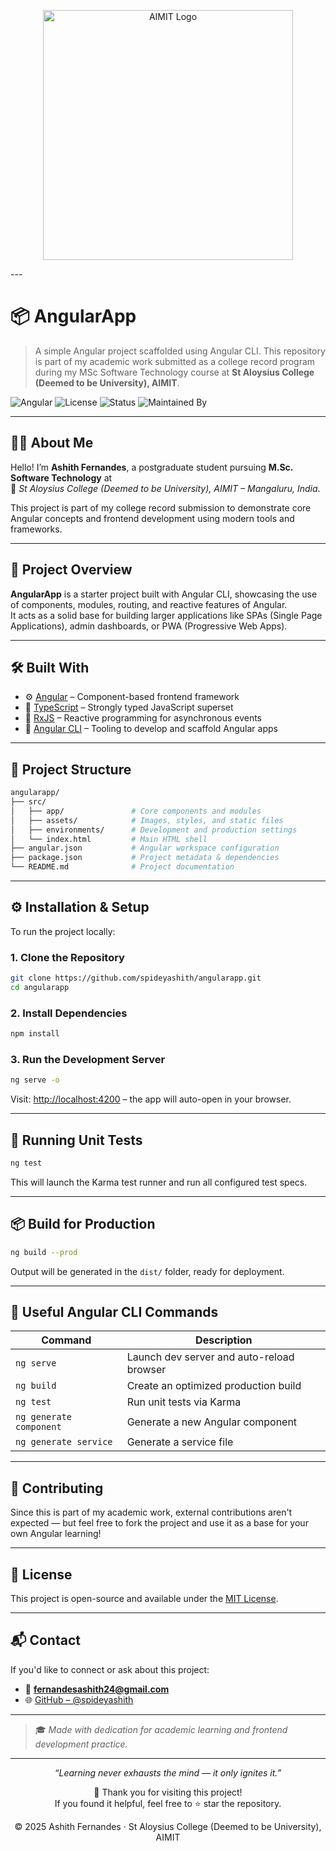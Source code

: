 <p align="center">
  <img src="https://raw.githubusercontent.com/spideyashith/angularapp/main/aimit-logo.webp" alt="AIMIT Logo" width="400"/>
</p>
---

# 📦 AngularApp

> A simple Angular project scaffolded using Angular CLI. This repository is part of my academic work submitted as a college record program during my MSc Software Technology course at **St Aloysius College (Deemed to be University), AIMIT**.

![Angular](https://img.shields.io/badge/Angular-v17-red?style=flat&logo=angular)
![License](https://img.shields.io/badge/License-MIT-blue.svg)
![Status](https://img.shields.io/badge/Status-Active-brightgreen)
![Maintained By](https://img.shields.io/badge/Maintainer-Ashith%20Fernandes-blue)

---

## 👨‍🎓 About Me

Hello! I’m **Ashith Fernandes**, a postgraduate student pursuing **M.Sc. Software Technology** at  
📍 _St Aloysius College (Deemed to be University), AIMIT – Mangaluru, India_.

This project is part of my college record submission to demonstrate core Angular concepts and frontend development using modern tools and frameworks.

---

## 🚀 Project Overview

**AngularApp** is a starter project built with Angular CLI, showcasing the use of components, modules, routing, and reactive features of Angular.  
It acts as a solid base for building larger applications like SPAs (Single Page Applications), admin dashboards, or PWA (Progressive Web Apps).

---

## 🛠️ Built With

- ⚙️ [Angular](https://angular.io/) – Component-based frontend framework
- 📜 [TypeScript](https://www.typescriptlang.org/) – Strongly typed JavaScript superset
- 🔄 [RxJS](https://rxjs.dev/) – Reactive programming for asynchronous events
- 🔧 [Angular CLI](https://cli.angular.io/) – Tooling to develop and scaffold Angular apps

---

## 📁 Project Structure

```bash
angularapp/
├── src/
│   ├── app/               # Core components and modules
│   ├── assets/            # Images, styles, and static files
│   ├── environments/      # Development and production settings
│   └── index.html         # Main HTML shell
├── angular.json           # Angular workspace configuration
├── package.json           # Project metadata & dependencies
└── README.md              # Project documentation
````

---

## ⚙️ Installation & Setup

To run the project locally:

### 1. Clone the Repository

```bash
git clone https://github.com/spideyashith/angularapp.git
cd angularapp
```

### 2. Install Dependencies

```bash
npm install
```

### 3. Run the Development Server

```bash
ng serve -o
```

Visit: [http://localhost:4200](http://localhost:4200) – the app will auto-open in your browser.

---

## 🧪 Running Unit Tests

```bash
ng test
```

This will launch the Karma test runner and run all configured test specs.

---

## 📦 Build for Production

```bash
ng build --prod
```

Output will be generated in the `dist/` folder, ready for deployment.

---

## 🧰 Useful Angular CLI Commands

| Command                 | Description                               |
| ----------------------- | ----------------------------------------- |
| `ng serve`              | Launch dev server and auto-reload browser |
| `ng build`              | Create an optimized production build      |
| `ng test`               | Run unit tests via Karma                  |
| `ng generate component` | Generate a new Angular component          |
| `ng generate service`   | Generate a service file                   |

---

## 🤝 Contributing

Since this is part of my academic work, external contributions aren't expected — but feel free to fork the project and use it as a base for your own Angular learning!

---

## 📄 License

This project is open-source and available under the [MIT License](LICENSE).

---

## 📬 Contact

If you'd like to connect or ask about this project:

* 📧 **[fernandesashith24@gmail.com](mailto:fernandesashith24@gmail.com)**
* 🌐 [GitHub – @spideyashith](https://github.com/spideyashith)

---

> 🎓 *Made with dedication for academic learning and frontend development practice.*

---
<p align="center">
  <em>“Learning never exhausts the mind — it only ignites it.”</em>  
</p>

<p align="center">
  🙏 Thank you for visiting this project!  
  <br>
  If you found it helpful, feel free to ⭐ star the repository.
</p>

<p align="center">
  © 2025 Ashith Fernandes · St Aloysius College (Deemed to be University), AIMIT
</p>


